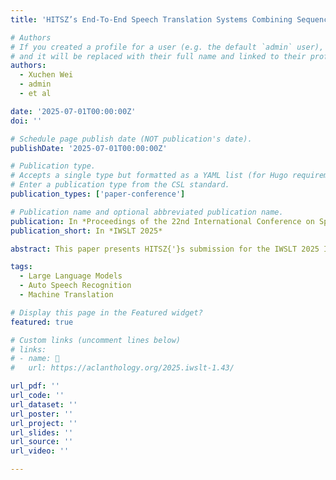 ```yaml
---
title: 'HITSZ’s End-To-End Speech Translation Systems Combining Sequence-to-Sequence Auto Speech Recognition Model and Indic Large Language Model for IWSLT 2025 in Indic Track'

# Authors
# If you created a profile for a user (e.g. the default `admin` user), write the username (folder name) here
# and it will be replaced with their full name and linked to their profile.
authors:
  - Xuchen Wei
  - admin
  - et al

date: '2025-07-01T00:00:00Z'
doi: ''

# Schedule page publish date (NOT publication's date).
publishDate: '2025-07-01T00:00:00Z'

# Publication type.
# Accepts a single type but formatted as a YAML list (for Hugo requirements).
# Enter a publication type from the CSL standard.
publication_types: ['paper-conference']

# Publication name and optional abbreviated publication name.
publication: In *Proceedings of the 22nd International Conference on Spoken Language Translation*
publication_short: In *IWSLT 2025*

abstract: This paper presents HITSZ{'}s submission for the IWSLT 2025 Indic track, focusing on speech-to-text translation (ST) for English-to-Indic and Indic-to-English language pairs. To enhance translation quality in this low-resource scenario, we propose an end-to-end system integrating the pre-trained Whisper automated speech recognition (ASR) model with Krutrim, an Indic-specialized large language model (LLM). Experimental results demonstrate that our end-to-end system achieved average BLEU scores of 28.88 for English-to-Indic directions and 27.86 for Indic-to-English directions. Furthermore, we investigated the Chain-of-Thought (CoT) method. While this method showed potential for significant translation quality improvements on successfully parsed outputs (e.g. a 13.84 BLEU increase for Tamil-to-English), we observed challenges in ensuring the model consistently adheres to the required CoT output format.

tags:
  - Large Language Models
  - Auto Speech Recognition
  - Machine Translation

# Display this page in the Featured widget?
featured: true

# Custom links (uncomment lines below)
# links:
# - name: 🔗
#   url: https://aclanthology.org/2025.iwslt-1.43/

url_pdf: ''
url_code: ''
url_dataset: ''
url_poster: ''
url_project: ''
url_slides: ''
url_source: ''
url_video: ''

---
```


